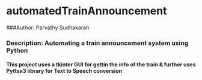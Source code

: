 # automatedTrainAnnouncement

###Author: Parvathy Sudhakaran
### Description: Automating a train announcement system using Python

#### This project uses a tkinter GUI for gettin the info of the train & further uses Pyttsx3 library for Text to Speech conversion 
